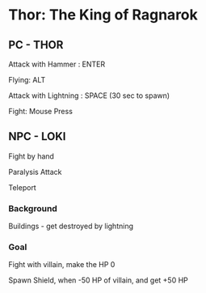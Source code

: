 # Thor: The King of Ragnarok

## PC - THOR

Attack with Hammer : ENTER

Flying: ALT

Attack with Lightning : SPACE (30 sec to spawn)

Fight: Mouse Press

## NPC - LOKI

Fight by hand

Paralysis Attack

Teleport

### Background

Buildings - get destroyed by lightning

### Goal

Fight with villain, make the HP 0

Spawn Shield, when -50 HP of villain, and get +50 HP



